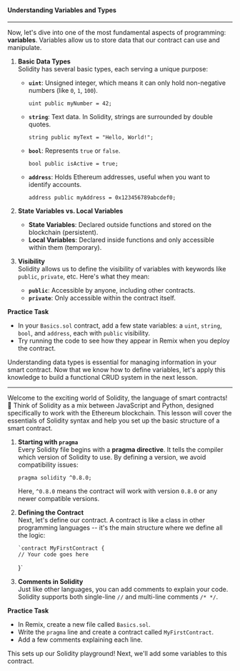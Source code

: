 #### Understanding Variables and Types

---

Now, let's dive into one of the most fundamental aspects of programming: **variables**. Variables allow us to store data that our contract can use and manipulate.

1.  **Basic Data Types**\
    Solidity has several basic types, each serving a unique purpose:

    - **`uint`**: Unsigned integer, which means it can only hold non-negative numbers (like `0`, `1`, `100`).

      `uint public myNumber = 42;`

    - **`string`**: Text data. In Solidity, strings are surrounded by double quotes.

      `string public myText = "Hello, World!";`

    - **`bool`**: Represents `true` or `false`.

      `bool public isActive = true;`

    - **`address`**: Holds Ethereum addresses, useful when you want to identify accounts.

      `address public myAddress = 0x123456789abcdef0;`

2.  **State Variables vs. Local Variables**

    - **State Variables**: Declared outside functions and stored on the blockchain (persistent).
    - **Local Variables**: Declared inside functions and only accessible within them (temporary).

3.  **Visibility**\
    Solidity allows us to define the visibility of variables with keywords like `public`, `private`, etc. Here's what they mean:

    - **`public`**: Accessible by anyone, including other contracts.
    - **`private`**: Only accessible within the contract itself.

**Practice Task**

- In your `Basics.sol` contract, add a few state variables: a `uint`, `string`, `bool`, and `address`, each with `public` visibility.
- Try running the code to see how they appear in Remix when you deploy the contract.

Understanding data types is essential for managing information in your smart contract. Now that we know how to define variables, let's apply this knowledge to build a functional CRUD system in the next lesson.

---

Welcome to the exciting world of Solidity, the language of smart contracts! 🎉 Think of Solidity as a mix between JavaScript and Python, designed specifically to work with the Ethereum blockchain. This lesson will cover the essentials of Solidity syntax and help you set up the basic structure of a smart contract.

1.  **Starting with `pragma`**\
    Every Solidity file begins with a **pragma directive**. It tells the compiler which version of Solidity to use. By defining a version, we avoid compatibility issues:

    `pragma solidity ^0.8.0;`

    Here, `^0.8.0` means the contract will work with version `0.8.0` or any newer compatible versions.

2.  **Defining the Contract**\
     Next, let's define our contract. A contract is like a class in other programming languages -- it's the main structure where we define all the logic:

        `contract MyFirstContract {
        // Your code goes here

    }`

3.  **Comments in Solidity**\
    Just like other languages, you can add comments to explain your code. Solidity supports both single-line `//` and multi-line comments `/* */`.

**Practice Task**

- In Remix, create a new file called `Basics.sol`.
- Write the `pragma` line and create a contract called `MyFirstContract`.
- Add a few comments explaining each line.

This sets up our Solidity playground! Next, we'll add some variables to this contract.
